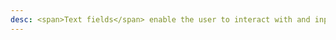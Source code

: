 ```yaml
---
desc: <span>Text fields</span> enable the user to interact with and input data. Use when the application requires long-form content from the user.
---
```

